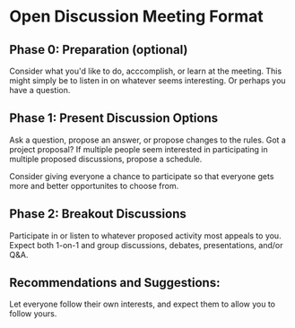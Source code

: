# Open Discussion Meeting Format

## Phase 0: Preparation (optional)

Consider what you'd like to do, acccomplish, or learn at the meeting. This might simply be to listen in on whatever seems interesting. Or perhaps you have a question.

## Phase 1: Present Discussion Options

Ask a question, propose an answer, or propose changes to the rules. Got a project proposal? If multiple people seem interested in participating in multiple proposed discussions, propose a schedule.

Consider giving everyone a chance to participate so that everyone gets more and better opportunites to choose from. 

## Phase 2: Breakout Discussions

Participate in or listen to whatever proposed activity most appeals to you. Expect both 1-on-1 and group discussions, debates, presentations, and/or Q&A.

## Recommendations and Suggestions: 

Let everyone follow their own interests, and expect them to allow you to follow yours.
